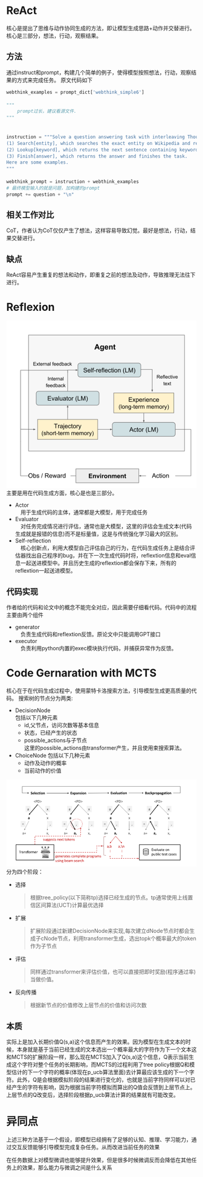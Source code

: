 # ReAct
核心是提出了思维与动作协同生成的方法，即让模型生成思路+动作并交替进行。核心是三部分，想法，行动，观察结果。
## 方法
通过instruct和prompt，构建几个简单的例子，使得模型按照想法，行动，观察结果的方式来完成任务。
原文代码如下

```python
webthink_examples = prompt_dict['webthink_simple6']

"""
    prompt过长，建议看源文件.
"""


instruction = """Solve a question answering task with interleaving Thought, Action, Observation steps. Thought can reason about the current situation, and Action can be three types: 
(1) Search[entity], which searches the exact entity on Wikipedia and returns the first paragraph if it exists. If not, it will return some similar entities to search.
(2) Lookup[keyword], which returns the next sentence containing keyword in the current passage.
(3) Finish[answer], which returns the answer and finishes the task.
Here are some examples.
"""

webthink_prompt = instruction + webthink_examples
# 最终模型输入的就是问题，加构建的prompt
prompt += question + "\n"
```
## 相关工作对比
CoT，作者认为CoT仅仅产生了想法，这样容易导致幻觉。最好是想法，行动，结果交替进行。
## 缺点
ReAct容易产生重复的想法和动作，即重复之前的想法及动作，导致推理无法往下进行。 
# Reflexion
![avatar](images/reflextion.jpg)
主要是用在代码生成方面，核心是也是三部分。
* Actor  
   &emsp;用于生成代码的主体，通常都是大模型，用于完成任务
* Evaluator   
  &emsp;对任务完成情况进行评估，通常也是大模型，这里的评估会生成文本(代码生成就是报错的信息)而不是标量值，这是与传统强化学习最大的区别。
* Self-reflection  
  &emsp;核心创新点，利用大模型自己评估自己的行为，在代码生成任务上是结合评估器找出自己程序的bug，并在下一次生成代码时将，reflextion信息和eval信息一起送进模型中。并且历史生成的reflextion都会保存下来，所有的reflextion一起送进模型。
## 代码实现
作者给的代码和论文中的概念不能完全对应，因此需要仔细看代码。代码中的流程主要由两个组件  
* generator  
  &emsp;负责生成代码和reflextion反馈。原论文中只能调用GPT接口 
* executor  
  &emsp;负责利用python内置的exec模块执行代码，并捕获异常作为反馈。 
# Code Gernaration with MCTS 
核心在于在代码生成过程中，使用蒙特卡洛搜索方法，引导模型生成更高质量的代码。
搜索树的节点分为两类:
  * DecisionNode  
    包括以下几种元素  
    * id,父节点，访问次数等基本信息
    * 状态，已经产生的状态
    * possible_actions与子节点   
      这里的possible_actions由transformer产生，并且使用束搜索算法。
  * ChoiceNode
    包括以下几种元素   
    * 动作及动作的概率
    * 当前动作的价值
     
![avatar](images/mcts.jpg)
分为四个阶段：
 * 选择
   > 根据tree_policy(以下简称tp)选择已经生成的节点。tp通常使用上线置信区间算法(UCT)计算最优选择
 * 扩展
   > 扩展阶段通过新建DecisionNode来实现,每次建立dNode节点时都会生成子cNode节点，利用transformer生成，选出topk个概率最大的token作为子节点
 * 评估
   > 同样通过transformer来评估价值，也可以直接把即时奖励(程序通过率)当做价值。
 * 反向传播
    > 根据新节点的价值修改上层节点的价值和访问次数 
## 本质
实际上是加入长期价值Q(s,a)这个信息而产生的效果。因为模型在生成文本的时候，本身就是基于当前已经生成的文本选出一个概率最大的字符作为下一个文本这和MCTS的扩展阶段一样，那么现在MCTS加入了Q(s,a)这个信息，Q表示当前生成这个字符对整个任务的长期影响，而MCTS的过程利用了tree policy根据Q和模型估计的下一个字符的概率(体现在p_ucb算法里面)去计算最应该生成的下一个字符。此外，Q是会根据模拟阶段的结果进行变化的，也就是当前字符同样可以对已经产生的字符有影响，因为根据当前字符模拟而算出的Q值会反馈到上层节点上。上层节点的Q改变后，选择阶段根据p_ucb算法计算的结果就有可能改变。
# 异同点
上述三种方法基于一个假设，即模型已经拥有了足够的认知、推理、学习能力，通过交互反馈能够引导模型完成复杂任务。从而改进当前任务的效果

在任务数据上对模型微调也能够提升效果，但是很多时候微调反而会降低在其他任务上的效果，那么能力与微调之间是什么关系

